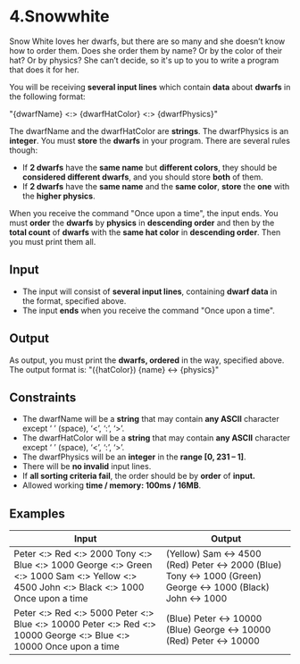 # 4.Snowwhite

Snow White loves her dwarfs, but there are so many and she doesn’t know how to order them. Does she order them by name? Or by the color of their hat? Or by physics? She can’t decide, so it's up to you to write a program that does it for her.

You will be receiving **several input lines** which contain **data** about **dwarfs** in the following format:

"{dwarfName} <:> {dwarfHatColor} <:> {dwarfPhysics}"

The dwarfName and the dwarfHatColor are **strings**. The dwarfPhysics is an **integer**.
You must **store** the **dwarfs** in your program. There are several rules though:

* If **2 dwarfs** have the **same name** but **different colors**, they should be **considered different dwarfs**, and you should store **both** of them.
* If **2 dwarfs** have the **same name** and the **same color**, **store** the **one** with the **higher physics**.

When you receive the command "Once upon a time", the input ends. You must **order** the **dwarfs** by **physics** in **descending order** and then by the **total count** of **dwarfs** with the **same hat color** in **descending order**. Then you must print them all. 

## Input

* The input will consist of **several input lines**, containing **dwarf data** in the format, specified above.
* The input **ends** when you receive the command "Once upon a time". 
## Output

As output, you must print the **dwarfs, ordered** in the way, specified above.
The output format is: "({hatColor}) {name} <-> {physics}"

## Constraints

* The dwarfName will be a **string** that may contain **any ASCII** character except ‘ ’ (space), ‘<’, ‘:’, ‘>’.
* The dwarfHatColor will be a **string** that may contain **any ASCII** character except ‘ ’ (space), ‘<’, ‘:’, ‘>’.
* The dwarfPhysics will be an **integer** in the **range [0, 231 – 1]**.
* There will be **no invalid** input lines.
* If **all sorting criteria fail**, the order should be by **order** of **input.**
* Allowed working **time / memory: 100ms / 16MB**.

## Examples

| Input | Output |
|---|---|
| Peter <:> Red <:> 2000 Tony <:> Blue <:> 1000 George <:> Green <:> 1000 Sam <:> Yellow <:> 4500 John <:> Black <:> 1000 Once upon a time | (Yellow) Sam <-> 4500 (Red) Peter <-> 2000 (Blue) Tony <-> 1000 (Green) George <-> 1000 (Black) John <-> 1000 |
| Peter <:> Red <:> 5000 Peter <:> Blue <:> 10000 Peter <:> Red <:> 10000 George <:> Blue <:> 10000 Once upon a time | (Blue) Peter <-> 10000 (Blue) George <-> 10000 (Red) Peter <-> 10000  |          |